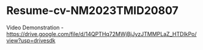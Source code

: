 # Resume-cv-NM2023TMID20807
Video Demonstration - https://drive.google.com/file/d/14QPTHq72MWjBjJyzJTMMPLaZ_HTDIkPo/view?usp=drivesdk
